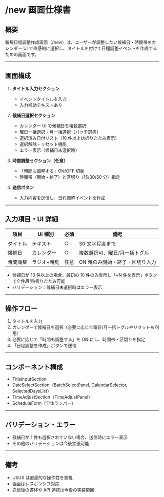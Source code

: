 # /new 画面仕様書

## 概要

新規日程調整作成画面（/new）は、ユーザーが調整したい候補日・時間帯をカレンダー UI で直感的に選択し、タイトルを付けて日程調整イベントを作成するための画面です。

---

## 画面構成

1. **タイトル入力セクション**

   - イベントタイトルを入力
   - 入力補助テキストあり

2. **候補日選択セクション**

   - カレンダー UI で候補日を複数選択
   - 曜日一括選択・月一括選択（バッチ選択）
   - 選択済み日付リスト（10 件以上は折りたたみ表示）
   - 選択解除・リセット機能
   - エラー表示（候補日未選択時）

3. **時間調整セクション（任意）**

   - 「時間も調整する」ON/OFF 切替
   - 時間帯（開始・終了）と区切り（15/30/60 分）指定

4. **送信ボタン**
   - 入力内容を送信し、日程調整イベントを作成

---

## 入力項目・UI 詳細

| 項目     | UI 種別     | 必須 | 備考                            |
| -------- | ----------- | ---- | ------------------------------- |
| タイトル | テキスト    | ○    | 30 文字程度まで                 |
| 候補日   | カレンダー  | ○    | 複数選択可、曜日/月一括トグル   |
| 時間調整 | ラジオ+時刻 | 任意 | ON 時のみ開始・終了・区切り入力 |

- 候補日が 10 件以上の場合、最初の 10 件のみ表示し「+N 件を表示」ボタンで全件展開/折りたたみ可能
- バリデーション：候補日未選択時はエラー表示

---

## 操作フロー

1. タイトルを入力
2. カレンダーで候補日を選択（必要に応じて曜日/月一括トグルやリセットも利用）
3. 必要に応じて「時間も調整する」を ON にし、時間帯・区切りを指定
4. 「日程調整を作成」ボタンで送信

---

## コンポーネント構成

- TitleInputSection
- DateSelectSection（BatchSelectPanel, CalendarSelector, SelectedDaysList）
- TimeAdjustSection（TimeAdjustPanel）
- ScheduleForm（全体ラッパー）

---

## バリデーション・エラー

- 候補日が 1 件も選択されていない場合、送信時にエラー表示
- その他のバリデーションは今後拡張可能

---

## 備考

- UI/UX は直感的な操作性を重視
- 画面はレスポンシブ対応
- 送信後の遷移や API 連携は今後の実装範囲
